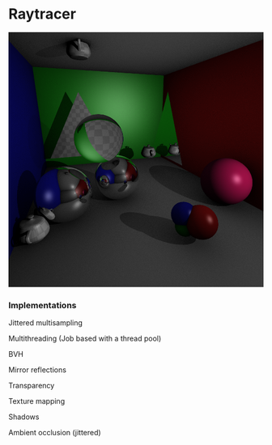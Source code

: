 # Raytracer
 
![Screenshot](https://raw.githubusercontent.com/andrewyung/Raytracer/master/Raytracer/raytrace.bmp?token=AFBO3ME4HWEOV2JMJHCZ74C6S2AOQ)

### Implementations
Jittered multisampling

Multithreading (Job based with a thread pool)

BVH

Mirror reflections

Transparency

Texture mapping

Shadows

Ambient occlusion (jittered)

